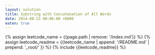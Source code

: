 ```yaml
---
layout: solution
title: Substring with Concatenation of All Words
date: 2014-08-23 00:06:08 +0800
eaten: true
---
```

{% assign leetcode_name = {{page.path | remove: '/index.md'}}  %}
{% assign leetcode_readme = {{leetcode_name | append: '/README.md' | prepend: '_root/' }}  %}
{% include {{leetcode_readme}} %}
